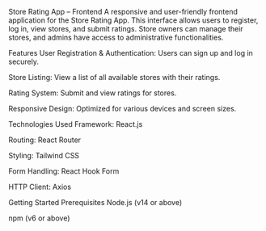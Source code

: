Store Rating App – Frontend
A responsive and user-friendly frontend application for the Store Rating App. This interface allows users to register, log in, view stores, and submit ratings. Store owners can manage their stores, and admins have access to administrative functionalities.

Features
User Registration & Authentication: Users can sign up and log in securely.

Store Listing: View a list of all available stores with their ratings.

Rating System: Submit and view ratings for stores.

Responsive Design: Optimized for various devices and screen sizes.

Technologies Used
Framework: React.js

Routing: React Router

Styling: Tailwind CSS

Form Handling: React Hook Form

HTTP Client: Axios

Getting Started
Prerequisites
Node.js (v14 or above)

npm (v6 or above)